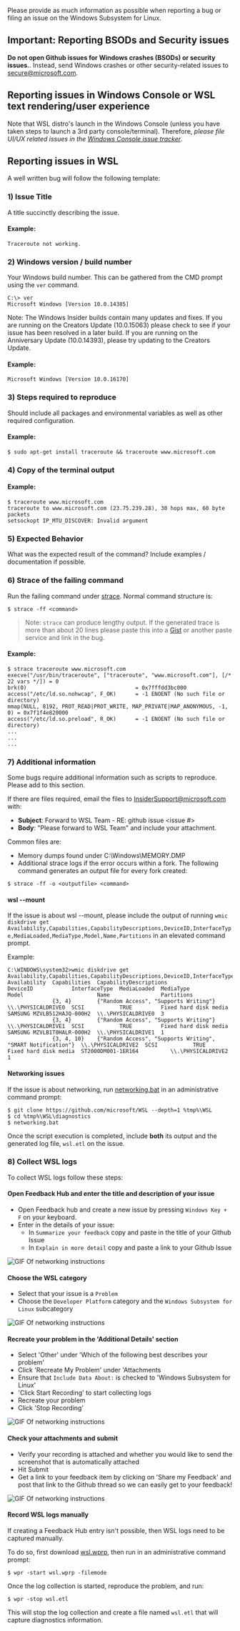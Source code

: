 Please provide as much information as possible when reporting a bug or filing an issue on the Windows Subsystem for Linux.

## Important: Reporting BSODs and Security issues
**Do not open Github issues for Windows crashes (BSODs) or security issues.**. Instead, send Windows crashes or other security-related issues to secure@microsoft.com.

## Reporting issues in Windows Console or WSL text rendering/user experience
Note that WSL distro's launch in the Windows Console (unless you have taken steps to launch a 3rd party console/terminal). Therefore, *please file UI/UX related issues in the [Windows Console issue tracker](https://github.com/microsoft/console)*.

## Reporting issues in WSL
A well written bug will follow the following template:

### 1) Issue Title
A title succinctly describing the issue.

#### Example:
`Traceroute not working.`

### 2) Windows version / build number
Your Windows build number.  This can be gathered from the CMD prompt using the `ver` command.

```
C:\> ver
Microsoft Windows [Version 10.0.14385]
```

Note: The Windows Insider builds contain many updates and fixes. If you are running on the Creators Update (10.0.15063) please check to see if your issue has been resolved in a later build.  If you are running on the Anniversary Update (10.0.14393), please try updating to the Creators Update.

#### Example:

`Microsoft Windows [Version 10.0.16170]`

### 3) Steps required to reproduce

Should include all packages and environmental variables as well as other required configuration.

#### Example:

`$ sudo apt-get install traceroute && traceroute www.microsoft.com`

### 4) Copy of the terminal output

#### Example:

```
$ traceroute www.microsoft.com
traceroute to www.microsoft.com (23.75.239.28), 30 hops max, 60 byte packets
setsockopt IP_MTU_DISCOVER: Invalid argument
```

### 5) Expected Behavior

What was the expected result of the command?  Include examples / documentation if possible.

### 6) Strace of the failing command

Run the failing command under [strace](http://manpages.ubuntu.com/manpages/wily/man1/strace.1.html).  Normal command structure is:

```
$ strace -ff <command>
```

> Note: `strace` can produce lengthy output. If the generated trace is more than about 20 lines please paste this into a [Gist](https://gist.github.com/) or another paste service and link in the bug.

#### Example:

```
$ strace traceroute www.microsoft.com
execve("/usr/bin/traceroute", ["traceroute", "www.microsoft.com"], [/* 22 vars */]) = 0
brk(0)                                  = 0x7fffdd3bc000
access("/etc/ld.so.nohwcap", F_OK)      = -1 ENOENT (No such file or directory)
mmap(NULL, 8192, PROT_READ|PROT_WRITE, MAP_PRIVATE|MAP_ANONYMOUS, -1, 0) = 0x7f1f4e820000
access("/etc/ld.so.preload", R_OK)      = -1 ENOENT (No such file or directory)
...
...
...
```

### 7) Additional information

Some bugs require additional information such as scripts to reproduce.  Please add to this section.

If there are files required, email the files to InsiderSupport@microsoft.com with:

* **Subject**:  Forward to WSL Team - RE: github issue <issue #>
* **Body**:  "Please forward to WSL Team" and include your attachment.

Common files are:

* Memory dumps found under C:\Windows\MEMORY.DMP
* Additional strace logs if the error occurs within a fork. The following
  command generates an output file for every fork created:

```
$ strace -ff -o <outputfile> <command>
```

#### wsl --mount

If the issue is about wsl --mount, please include the output of running `wmic diskdrive get Availability,Capabilities,CapabilityDescriptions,DeviceID,InterfaceType,MediaLoaded,MediaType,Model,Name,Partitions` in an elevated command prompt.

Example:

```
C:\WINDOWS\system32>wmic diskdrive get Availability,Capabilities,CapabilityDescriptions,DeviceID,InterfaceType,MediaLoaded,MediaType,Model,Name,Partitions
Availability  Capabilities  CapabilityDescriptions                                       DeviceID            InterfaceType  MediaLoaded  MediaType              Model                       Name                Partitions
              {3, 4}        {"Random Access", "Supports Writing"}                        \\.\PHYSICALDRIVE0  SCSI           TRUE         Fixed hard disk media  SAMSUNG MZVLB512HAJQ-000H2  \\.\PHYSICALDRIVE0  3
              {3, 4}        {"Random Access", "Supports Writing"}                        \\.\PHYSICALDRIVE1  SCSI           TRUE         Fixed hard disk media  SAMSUNG MZVLB1T0HALR-000H2  \\.\PHYSICALDRIVE1  1
              {3, 4, 10}    {"Random Access", "Supports Writing", "SMART Notification"}  \\.\PHYSICALDRIVE2  SCSI           TRUE         Fixed hard disk media  ST2000DM001-1ER164          \\.\PHYSICALDRIVE2  1
```

#### Networking issues

If the issue is about networking, run [networking.bat](https://github.com/Microsoft/WSL/blob/master/diagnostics/networking.bat) in an administrative command prompt:

```
$ git clone https://github.com/microsoft/WSL --depth=1 %tmp%\WSL
$ cd %tmp%\WSL\diagnostics
$ networking.bat
```

Once the script execution is completed, include **both** its output and the generated log file, `wsl.etl` on the issue.

<!-- Preserving anchors -->
<div id="8-detailed-logs"></div>
<div id="9-networking-logs"></div>

### 8) Collect WSL logs
To collect WSL logs follow these steps: 

#### Open Feedback Hub and enter the title and description of your issue

- Open Feedback hub and create a new issue by pressing `Windows Key + F` on your keyboard. 
- Enter in the details of your issue:
   - In `Summarize your feedback` copy and paste in the title of your Github Issue
   - In `Explain in more detail` copy and paste a link to your Github Issue

![GIF Of networking instructions](img/networkinglog1.gif)

#### Choose the WSL category 

- Select that your issue is a `Problem`
- Choose the `Developer Platform` category and the `Windows Subsystem for Linux` subcategory

![GIF Of networking instructions](img/networkinglog2.gif)

#### Recreate your problem in the 'Additional Details' section

- Select 'Other' under 'Which of the following best describes your problem'
- Click 'Recreate My Problem' under 'Attachments
- Ensure that `Include Data About:` is checked to 'Windows Subsystem for Linux' 
- 'Click Start Recording' to start collecting logs
- Recreate your problem
- Click 'Stop Recording'

![GIF Of networking instructions](img/networkinglog3.gif)

#### Check your attachments and submit

- Verify your recording is attached and whether you would like to send the screenshot that is automatically attached
- Hit Submit
- Get a link to your feedback item by clicking on 'Share my Feedback' and post that link to the Github thread so we can easily get to your feedback!

![GIF Of networking instructions](img/networkinglog4.gif)

#### Record WSL logs manually

If creating a Feedback Hub entry isn't possible, then WSL logs need to be captured manually.

To do so, first download [wsl.wprp](https://github.com/microsoft/WSL/blob/master/diagnostics/wsl.wprp), then run in an administrative command prompt:

```
$ wpr -start wsl.wprp -filemode
```

Once the log collection is started, reproduce the problem, and run:

```
$ wpr -stop wsl.etl
```

This will stop the log collection and create a file named `wsl.etl` that will capture diagnostics information.